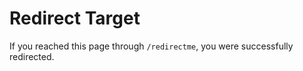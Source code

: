 # Redirect Target

If you reached this page through `/redirectme`, you were successfully redirected.